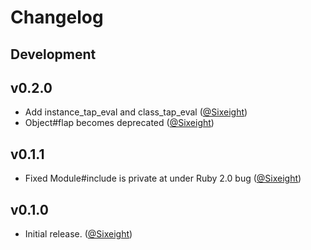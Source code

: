 # Changelog

## Development

## v0.2.0

* Add instance_tap_eval and class_tap_eval ([@Sixeight])
* Object#flap becomes deprecated ([@Sixeight])

## v0.1.1

* Fixed Module#include is private at under Ruby 2.0 bug ([@Sixeight])

## v0.1.0

* Initial release. ([@Sixeight])

[@Sixeight]: https://github.com/Sixeight
